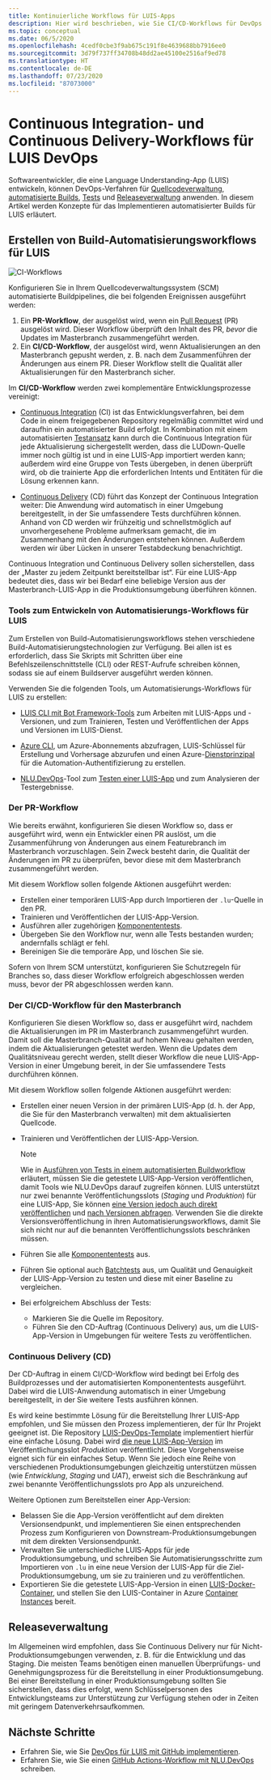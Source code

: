 ```yaml
---
title: Kontinuierliche Workflows für LUIS-Apps
description: Hier wird beschrieben, wie Sie CI/CD-Workflows für DevOps für Language Understanding Intelligent Service (LUIS) implementieren.
ms.topic: conceptual
ms.date: 06/5/2020
ms.openlocfilehash: 4cedf0cbe3f9ab675c191f8e4639688bb7916ee0
ms.sourcegitcommit: 3d79f737ff34708b48dd2ae45100e2516af9ed78
ms.translationtype: HT
ms.contentlocale: de-DE
ms.lasthandoff: 07/23/2020
ms.locfileid: "87073000"
---
```

# <a name="continuous-integration-and-continuous-delivery-workflows-for-luis-devops"></a>Continuous Integration- und Continuous Delivery-Workflows für LUIS DevOps

Softwareentwickler, die eine Language Understanding-App (LUIS) entwickeln, können DevOps-Verfahren für [Quellcodeverwaltung](luis-concept-devops-sourcecontrol.md), [automatisierte Builds](luis-concept-devops-automation.md), [Tests](luis-concept-devops-testing.md) und [Releaseverwaltung](luis-concept-devops-automation.md#release-management) anwenden. In diesem Artikel werden Konzepte für das Implementieren automatisierter Builds für LUIS erläutert.

## <a name="build-automation-workflows-for-luis"></a>Erstellen von Build-Automatisierungsworkflows für LUIS

![CI-Workflows](./media/luis-concept-devops-automation/luis-automation.png)

Konfigurieren Sie in Ihrem Quellcodeverwaltungssystem (SCM) automatisierte Buildpipelines, die bei folgenden Ereignissen ausgeführt werden:

1. Ein **PR-Workflow**, der ausgelöst wird, wenn ein [Pull Request](https://help.github.com/github/collaborating-with-issues-and-pull-requests/about-pull-requests) (PR) ausgelöst wird. Dieser Workflow überprüft den Inhalt des PR, *bevor* die Updates im Masterbranch zusammengeführt werden.
1. Ein **CI/CD-Workflow**, der ausgelöst wird, wenn Aktualisierungen an den Masterbranch gepusht werden, z. B. nach dem Zusammenführen der Änderungen aus einem PR. Dieser Workflow stellt die Qualität aller Aktualisierungen für den Masterbranch sicher.

Im **CI/CD-Workflow** werden zwei komplementäre Entwicklungsprozesse vereinigt:

* [Continuous Integration](https://docs.microsoft.com/azure/devops/learn/what-is-continuous-integration) (CI) ist das Entwicklungsverfahren, bei dem Code in einem freigegebenen Repository regelmäßig committet wird und daraufhin ein automatisierter Build erfolgt. In Kombination mit einem automatisierten [Testansatz](luis-concept-devops-testing.md) kann durch die Continuous Integration für jede Aktualisierung sichergestellt werden, dass die LUDown-Quelle immer noch gültig ist und in eine LUIS-App importiert werden kann; außerdem wird eine Gruppe von Tests übergeben, in denen überprüft wird, ob die trainierte App die erforderlichen Intents und Entitäten für die Lösung erkennen kann.

* [Continuous Delivery](https://docs.microsoft.com/azure/devops/learn/what-is-continuous-delivery) (CD) führt das Konzept der Continuous Integration weiter: Die Anwendung wird automatisch in einer Umgebung bereitgestellt, in der Sie umfassendere Tests durchführen können. Anhand von CD werden wir frühzeitig und schnellstmöglich auf unvorhergesehene Probleme aufmerksam gemacht, die im Zusammenhang mit den Änderungen entstehen können. Außerdem werden wir über Lücken in unserer Testabdeckung benachrichtigt.

Continuous Integration und Continuous Delivery sollen sicherstellen, dass der „Master zu jedem Zeitpunkt bereitstellbar ist“. Für eine LUIS-App bedeutet dies, dass wir bei Bedarf eine beliebige Version aus der Masterbranch-LUIS-App in die Produktionsumgebung überführen können.

### <a name="tools-for-building-automation-workflows-for-luis"></a>Tools zum Entwickeln von Automatisierungs-Workflows für LUIS

Zum Erstellen von Build-Automatisierungsworkflows stehen verschiedene Build-Automatisierungstechnologien zur Verfügung. Bei allen ist es erforderlich, dass Sie Skripts mit Schritten über eine Befehlszeilenschnittstelle (CLI) oder REST-Aufrufe schreiben können, sodass sie auf einem Buildserver ausgeführt werden können.

Verwenden Sie die folgenden Tools, um Automatisierungs-Workflows für LUIS zu erstellen:

* [LUIS CLI mit Bot Framework-Tools](https://github.com/microsoft/botbuilder-tools/tree/master/packages/LUIS) zum Arbeiten mit LUIS-Apps und -Versionen, und zum Trainieren, Testen und Veröffentlichen der Apps und Versionen im LUIS-Dienst.

* [Azure CLI](https://docs.microsoft.com/cli/azure/?view=azure-cli-latest), um Azure-Abonnements abzufragen, LUIS-Schlüssel für Erstellung und Vorhersage abzurufen und einen Azure-[Dienstprinzipal](https://docs.microsoft.com/cli/azure/ad/sp?view=azure-cli-latest) für die Automation-Authentifizierung zu erstellen.

* [NLU.DevOps](https://github.com/microsoft/NLU.DevOps)-Tool zum [Testen einer LUIS-App](luis-concept-devops-testing.md) und zum Analysieren der Testergebnisse.

### <a name="the-pr-workflow"></a>Der PR-Workflow

Wie bereits erwähnt, konfigurieren Sie diesen Workflow so, dass er ausgeführt wird, wenn ein Entwickler einen PR auslöst, um die Zusammenführung von Änderungen aus einem Featurebranch im Masterbranch vorzuschlagen. Sein Zweck besteht darin, die Qualität der Änderungen im PR zu überprüfen, bevor diese mit dem Masterbranch zusammengeführt werden.

Mit diesem Workflow sollen folgende Aktionen ausgeführt werden:

* Erstellen einer temporären LUIS-App durch Importieren der `.lu`-Quelle in den PR.
* Trainieren und Veröffentlichen der LUIS-App-Version.
* Ausführen aller zugehörigen [Komponententests](luis-concept-devops-testing.md).
* Übergeben Sie den Workflow nur, wenn alle Tests bestanden wurden; andernfalls schlägt er fehl.
* Bereinigen Sie die temporäre App, und löschen Sie sie.

Sofern von Ihrem SCM unterstützt, konfigurieren Sie Schutzregeln für Branches so, dass dieser Workflow erfolgreich abgeschlossen werden muss, bevor der PR abgeschlossen werden kann.

### <a name="the-master-branch-cicd-workflow"></a>Der CI/CD-Workflow für den Masterbranch

Konfigurieren Sie diesen Workflow so, dass er ausgeführt wird, nachdem die Aktualisierungen im PR im Masterbranch zusammengeführt wurden. Damit soll die Masterbranch-Qualität auf hohem Niveau gehalten werden, indem die Aktualisierungen getestet werden. Wenn die Updates dem Qualitätsniveau gerecht werden, stellt dieser Workflow die neue LUIS-App-Version in einer Umgebung bereit, in der Sie umfassendere Tests durchführen können.

Mit diesem Workflow sollen folgende Aktionen ausgeführt werden:

* Erstellen einer neuen Version in der primären LUIS-App (d. h. der App, die Sie für den Masterbranch verwalten) mit dem aktualisierten Quellcode.

* Trainieren und Veröffentlichen der LUIS-App-Version.

  > [!NOTE]
  > Wie in [Ausführen von Tests in einem automatisierten Buildworkflow](luis-concept-devops-testing.md#running-tests-in-an-automated-build-workflow) erläutert, müssen Sie die getestete LUIS-App-Version veröffentlichen, damit Tools wie NLU.DevOps darauf zugreifen können. LUIS unterstützt nur zwei benannte Veröffentlichungsslots (*Staging* und *Produktion*) für eine LUIS-App, Sie können [eine Version jedoch auch direkt veröffentlichen](https://github.com/microsoft/botframework-cli/blob/master/packages/luis/README.md#bf-luisapplicationpublish) und [nach Versionen abfragen](https://docs.microsoft.com/azure/cognitive-services/luis/luis-migration-api-v3#changes-by-slot-name-and-version-name). Verwenden Sie die direkte Versionsveröffentlichung in ihren Automatisierungsworkflows, damit Sie sich nicht nur auf die benannten Veröffentlichungsslots beschränken müssen.

* Führen Sie alle [Komponententests](luis-concept-devops-testing.md) aus.

* Führen Sie optional auch [Batchtests](luis-concept-devops-testing.md#how-to-do-unit-testing-and-batch-testing) aus, um Qualität und Genauigkeit der LUIS-App-Version zu testen und diese mit einer Baseline zu vergleichen.

* Bei erfolgreichem Abschluss der Tests:
  * Markieren Sie die Quelle im Repository.
  * Führen Sie den CD-Auftrag (Continuous Delivery) aus, um die LUIS-App-Version in Umgebungen für weitere Tests zu veröffentlichen.

### <a name="continuous-delivery-cd"></a>Continuous Delivery (CD)

Der CD-Auftrag in einem CI/CD-Workflow wird bedingt bei Erfolg des Buildprozesses und der automatisierten Komponententests ausgeführt. Dabei wird die LUIS-Anwendung automatisch in einer Umgebung bereitgestellt, in der Sie weitere Tests ausführen können.

Es wird keine bestimmte Lösung für die Bereitstellung Ihrer LUIS-App empfohlen, und Sie müssen den Prozess implementieren, der für Ihr Projekt geeignet ist. Die Repository [LUIS-DevOps-Template](https://github.com/Azure-Samples/LUIS-DevOps-Template) implementiert hierfür eine einfache Lösung. Dabei wird [die neue LUIS-App-Version](https://docs.microsoft.com/azure/cognitive-services/luis/luis-how-to-publish-app) im Veröffentlichungsslot *Produktion* veröffentlicht. Diese Vorgehensweise eignet sich für ein einfaches Setup. Wenn Sie jedoch eine Reihe von verschiedenen Produktionsumgebungen gleichzeitig unterstützen müssen (wie *Entwicklung*, *Staging* und *UAT*), erweist sich die Beschränkung auf zwei benannte Veröffentlichungsslots pro App als unzureichend.

Weitere Optionen zum Bereitstellen einer App-Version:

* Belassen Sie die App-Version veröffentlicht auf dem direkten Versionsendpunkt, und implementieren Sie einen entsprechenden Prozess zum Konfigurieren von Downstream-Produktionsumgebungen mit dem direkten Versionsendpunkt.
* Verwalten Sie unterschiedliche LUIS-Apps für jede Produktionsumgebung, und schreiben Sie Automatisierungsschritte zum Importieren von `.lu` in eine neue Version der LUIS-App für die Ziel-Produktionsumgebung, um sie zu trainieren und zu veröffentlichen.
* Exportieren Sie die getestete LUIS-App-Version in einen [LUIS-Docker-Container](https://docs.microsoft.com/azure/cognitive-services/luis/luis-container-howto?tabs=v3), und stellen Sie den LUIS-Container in Azure [Container Instances](https://docs.microsoft.com/azure/container-instances/) bereit.

## <a name="release-management"></a>Releaseverwaltung

Im Allgemeinen wird empfohlen, dass Sie Continuous Delivery nur für Nicht-Produktionsumgebungen verwenden, z. B. für die Entwicklung und das Staging. Die meisten Teams benötigen einen manuellen Überprüfungs- und Genehmigungsprozess für die Bereitstellung in einer Produktionsumgebung. Bei einer Bereitstellung in einer Produktionsumgebung sollten Sie sicherstellen, dass dies erfolgt, wenn Schlüsselpersonen des Entwicklungsteams zur Unterstützung zur Verfügung stehen oder in Zeiten mit geringem Datenverkehrsaufkommen.

## <a name="next-steps"></a>Nächste Schritte

* Erfahren Sie, wie Sie [DevOps für LUIS mit GitHub implementieren](luis-how-to-devops-with-github.md).
* Erfahren Sie, wie Sie einen [GitHub Actions-Workflow mit NLU.DevOps](https://github.com/Azure-Samples/LUIS-DevOps-Template/blob/master/docs/4-pipeline.md) schreiben.
